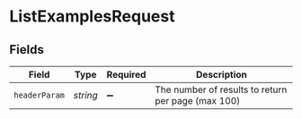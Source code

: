 # ListExamplesRequest


## Fields

| Field                                              | Type                                               | Required                                           | Description                                        |
| -------------------------------------------------- | -------------------------------------------------- | -------------------------------------------------- | -------------------------------------------------- |
| `headerParam`                                      | *string*                                           | :heavy_minus_sign:                                 | The number of results to return per page (max 100) |